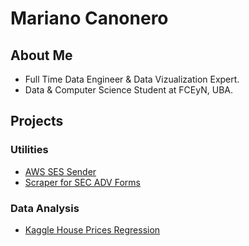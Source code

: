 # Mariano Canonero

## About Me

- Full Time Data Engineer & Data Vizualization Expert.
- Data & Computer Science Student at FCEyN, UBA.

## Projects

### Utilities
- [AWS SES Sender](https://github.com/marianocanonero/aws-ses-sender)
- [Scraper for SEC ADV Forms](https://github.com/marianocanonero/scraper-for-sec-adv-forms)

### Data Analysis
- [Kaggle House Prices Regression](https://github.com/marianocanonero/kaggle-house-prices-regression)
